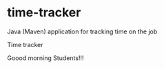 # time-tracker
Java (Maven) application for tracking time on the job

Time tracker

Goood morning Students!!!
